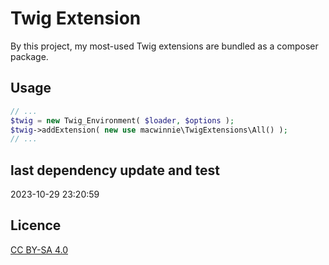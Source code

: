 # Twig Extension

By this project, my most-used Twig extensions are bundled as a composer package.

## Usage

```php
// ...
$twig = new Twig_Environment( $loader, $options );
$twig->addExtension( new use macwinnie\TwigExtensions\All() );
// ...
```

## last dependency update and test

2023-10-29 23:20:59

## Licence

[CC BY-SA 4.0](https://creativecommons.org/licenses/by-sa/4.0/deed.en)
